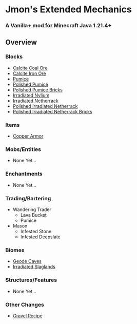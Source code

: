 # Jmon's Extended Mechanics

### A Vanilla+ mod for Minecraft Java 1.21.4+

## Overview

### Blocks
- [Calcite Coal Ore](https://github.com/JmonJoshMC/JmonExtendedMechanics/blob/main/blocks/calcite_coal_ore.md)
- [Calcite Iron Ore](https://github.com/JmonJoshMC/JmonExtendedMechanics/blob/main/blocks/calcite_iron_ore.md)
- [Pumice](https://github.com/JmonJoshMC/JmonExtendedMechanics/blob/main/blocks/pumice.md)
- [Polished Pumice](https://github.com/JmonJoshMC/JmonExtendedMechanics/blob/main/blocks/polished_pumice.md)
- [Polished Pumice Bricks](https://github.com/JmonJoshMC/JmonExtendedMechanics/blob/main/blocks/polished_pumice_bricks.md)
- [Irradiated Nylium](https://github.com/JmonJoshMC/JmonExtendedMechanics/blob/main/blocks/irradiated_nylium.md)
- [Irradiated Netherrack](https://github.com/JmonJoshMC/JmonExtendedMechanics/blob/main/blocks/irradiated_netherrack.md)
- [Polished Irradiated Netherrack](https://github.com/JmonJoshMC/JmonExtendedMechanics/blob/main/blocks/polished_irradiated_netherrack.md)
- [Polished Irradiated Netherrack Bricks](https://github.com/JmonJoshMC/JmonExtendedMechanics/blob/main/blocks/polished_irradiated_netherrack_bricks.md)

### Items
- [Copper Armor]()

### Mobs/Entities
- None Yet...
  
### Enchantments
- None Yet...

### Trading/Bartering
- Wandering Trader
  - Lava Bucket
  - Pumice
- Mason
  - Infested Stone
  - Infested Deepslate

### Biomes
- [Geode Caves]()
- [Irradiated Slaglands]()

### Structures/Features
- None Yet...
### Other Changes
- [Gravel Recipe](https://github.com/JmonJoshMC/JmonExtendedMechanics/blob/main/other/gravel_from_flint.md)
